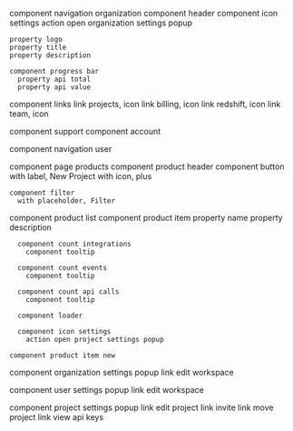
component navigation organization
  component header
    component icon settings
      action open organization settings popup

    property logo
    property title
    property description

    component progress bar
      property api total
      property api value

  component links
    link projects, icon
    link billing, icon
    link redshift, icon
    link team, icon

  component support
  component account

component navigation user

component page products
  component product header
    component button
      with label, New Project
      with icon, plus

    component filter
      with placeholder, Filter

  component product list
    component product item
      property name
      property description

      component count integrations
        component tooltip

      component count events
        component tooltip

      component count api calls
        component tooltip

      component loader

      component icon settings
        action open project settings popup

    component product item new

component organization settings popup
  link edit workspace

component user settings popup
  link edit workspace

component project settings popup
  link edit project
  link invite
  link move project
  link view api keys
